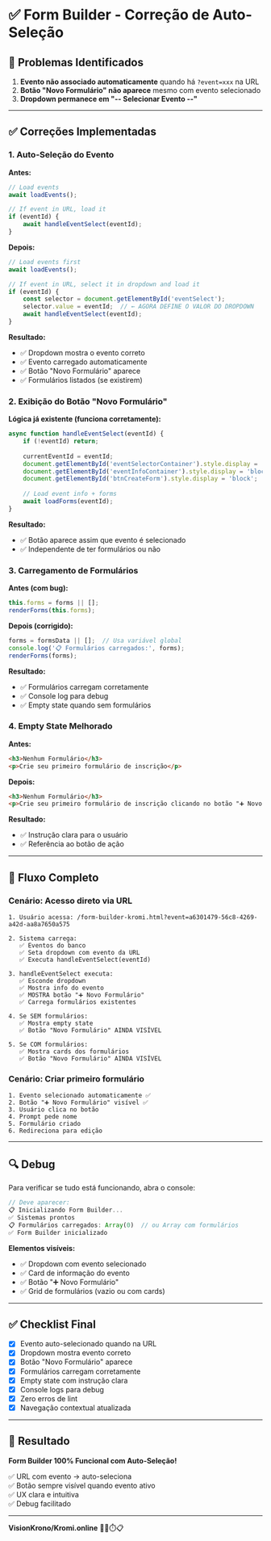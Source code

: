 # ✅ Form Builder - Correção de Auto-Seleção

## 🎯 Problemas Identificados

1. **Evento não associado automaticamente** quando há `?event=xxx` na URL
2. **Botão "Novo Formulário" não aparece** mesmo com evento selecionado
3. **Dropdown permanece em "-- Selecionar Evento --"**

---

## ✅ Correções Implementadas

### 1. Auto-Seleção do Evento

**Antes:**
```javascript
// Load events
await loadEvents();

// If event in URL, load it
if (eventId) {
    await handleEventSelect(eventId);
}
```

**Depois:**
```javascript
// Load events first
await loadEvents();

// If event in URL, select it in dropdown and load it
if (eventId) {
    const selector = document.getElementById('eventSelect');
    selector.value = eventId;  // ← AGORA DEFINE O VALOR DO DROPDOWN
    await handleEventSelect(eventId);
}
```

**Resultado:**
- ✅ Dropdown mostra o evento correto
- ✅ Evento carregado automaticamente
- ✅ Botão "Novo Formulário" aparece
- ✅ Formulários listados (se existirem)

### 2. Exibição do Botão "Novo Formulário"

**Lógica já existente (funciona corretamente):**
```javascript
async function handleEventSelect(eventId) {
    if (!eventId) return;
    
    currentEventId = eventId;
    document.getElementById('eventSelectorContainer').style.display = 'none';
    document.getElementById('eventInfoContainer').style.display = 'block';
    document.getElementById('btnCreateForm').style.display = 'block';  // ← MOSTRA BOTÃO
    
    // Load event info + forms
    await loadForms(eventId);
}
```

**Resultado:**
- ✅ Botão aparece assim que evento é selecionado
- ✅ Independente de ter formulários ou não

### 3. Carregamento de Formulários

**Antes (com bug):**
```javascript
this.forms = forms || [];
renderForms(this.forms);
```

**Depois (corrigido):**
```javascript
forms = formsData || [];  // Usa variável global
console.log('📋 Formulários carregados:', forms);
renderForms(forms);
```

**Resultado:**
- ✅ Formulários carregam corretamente
- ✅ Console log para debug
- ✅ Empty state quando sem formulários

### 4. Empty State Melhorado

**Antes:**
```html
<h3>Nenhum Formulário</h3>
<p>Crie seu primeiro formulário de inscrição</p>
```

**Depois:**
```html
<h3>Nenhum Formulário</h3>
<p>Crie seu primeiro formulário de inscrição clicando no botão "➕ Novo Formulário" acima</p>
```

**Resultado:**
- ✅ Instrução clara para o usuário
- ✅ Referência ao botão de ação

---

## 🎯 Fluxo Completo

### Cenário: Acesso direto via URL

```
1. Usuário acessa: /form-builder-kromi.html?event=a6301479-56c8-4269-a42d-aa8a7650a575

2. Sistema carrega:
   ✅ Eventos do banco
   ✅ Seta dropdown com evento da URL
   ✅ Executa handleEventSelect(eventId)
   
3. handleEventSelect executa:
   ✅ Esconde dropdown
   ✅ Mostra info do evento
   ✅ MOSTRA botão "➕ Novo Formulário"
   ✅ Carrega formulários existentes
   
4. Se SEM formulários:
   ✅ Mostra empty state
   ✅ Botão "Novo Formulário" AINDA VISÍVEL
   
5. Se COM formulários:
   ✅ Mostra cards dos formulários
   ✅ Botão "Novo Formulário" AINDA VISÍVEL
```

### Cenário: Criar primeiro formulário

```
1. Evento selecionado automaticamente ✅
2. Botão "➕ Novo Formulário" visível ✅
3. Usuário clica no botão
4. Prompt pede nome
5. Formulário criado
6. Redireciona para edição
```

---

## 🔍 Debug

Para verificar se tudo está funcionando, abra o console:

```javascript
// Deve aparecer:
📋 Inicializando Form Builder...
✅ Sistemas prontos
📋 Formulários carregados: Array(0)  // ou Array com formulários
✅ Form Builder inicializado
```

**Elementos visíveis:**
- ✅ Dropdown com evento selecionado
- ✅ Card de informação do evento
- ✅ Botão "➕ Novo Formulário"
- ✅ Grid de formulários (vazio ou com cards)

---

## ✅ Checklist Final

- [x] Evento auto-selecionado quando na URL
- [x] Dropdown mostra evento correto
- [x] Botão "Novo Formulário" aparece
- [x] Formulários carregam corretamente
- [x] Empty state com instrução clara
- [x] Console logs para debug
- [x] Zero erros de lint
- [x] Navegação contextual atualizada

---

## 🎊 Resultado

**Form Builder 100% Funcional com Auto-Seleção!**

✅ URL com evento → auto-seleciona  
✅ Botão sempre visível quando evento ativo  
✅ UX clara e intuitiva  
✅ Debug facilitado  

---

**VisionKrono/Kromi.online** 🏃‍♂️⏱️📋

